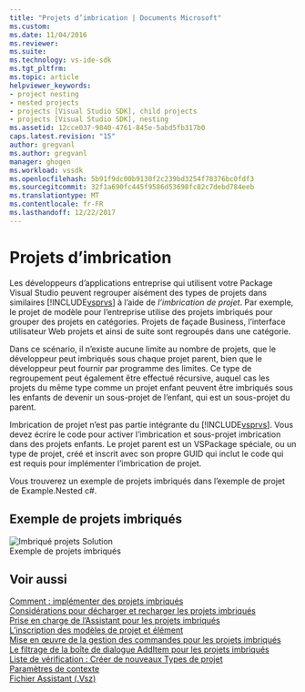 ```yaml
---
title: "Projets d’imbrication | Documents Microsoft"
ms.custom: 
ms.date: 11/04/2016
ms.reviewer: 
ms.suite: 
ms.technology: vs-ide-sdk
ms.tgt_pltfrm: 
ms.topic: article
helpviewer_keywords:
- project nesting
- nested projects
- projects [Visual Studio SDK], child projects
- projects [Visual Studio SDK], nesting
ms.assetid: 12cce037-9840-4761-845e-5abd5fb317b0
caps.latest.revision: "15"
author: gregvanl
ms.author: gregvanl
manager: ghogen
ms.workload: vssdk
ms.openlocfilehash: 5b91f9dc00b9130f2c239bd3254f78376bc0fdf3
ms.sourcegitcommit: 32f1a690fc445f9586d53698fc82c7debd784eeb
ms.translationtype: MT
ms.contentlocale: fr-FR
ms.lasthandoff: 12/22/2017
---
```

# <a name="nesting-projects"></a>Projets d’imbrication
Les développeurs d’applications entreprise qui utilisent votre Package Visual Studio peuvent regrouper aisément des types de projets dans similaires [!INCLUDE[vsprvs](../../code-quality/includes/vsprvs_md.md)] à l’aide de *l’imbrication de projet*. Par exemple, le projet de modèle pour l’entreprise utilise des projets imbriqués pour grouper des projets en catégories. Projets de façade Business, l’interface utilisateur Web projets et ainsi de suite sont regroupés dans une catégorie.  
  
 Dans ce scénario, il n’existe aucune limite au nombre de projets, que le développeur peut imbriqués sous chaque projet parent, bien que le développeur peut fournir par programme des limites. Ce type de regroupement peut également être effectué récursive, auquel cas les projets du même type comme un projet enfant peuvent être imbriqués sous les enfants de devenir un sous-projet de l’enfant, qui est un sous-projet du parent.  
  
 Imbrication de projet n’est pas partie intégrante du [!INCLUDE[vsprvs](../../code-quality/includes/vsprvs_md.md)]. Vous devez écrire le code pour activer l’imbrication et sous-projet imbrication dans des projets enfants. Le projet parent est un VSPackage spéciale, ou un type de projet, créé et inscrit avec son propre GUID qui inclut le code qui est requis pour implémenter l’imbrication de projet.  
  
 Vous trouverez un exemple de projets imbriqués dans l’exemple de projet de Example.Nested c#.  
  
## <a name="nested-projects-example"></a>Exemple de projets imbriqués  
 ![Imbriqué projets Solution](../../extensibility/internals/media/vsnestedprojects.gif "vsNestedProjects")  
Exemple de projets imbriqués  
  
## <a name="see-also"></a>Voir aussi  
 [Comment : implémenter des projets imbriqués](../../extensibility/internals/how-to-implement-nested-projects.md)   
 [Considérations pour décharger et recharger les projets imbriqués](../../extensibility/internals/considerations-for-unloading-and-reloading-nested-projects.md)   
 [Prise en charge de l’Assistant pour les projets imbriqués](../../extensibility/internals/wizard-support-for-nested-projects.md)   
 [L’inscription des modèles de projet et élément](../../extensibility/internals/registering-project-and-item-templates.md)   
 [Mise en œuvre de la gestion des commandes pour les projets imbriqués](../../extensibility/internals/implementing-command-handling-for-nested-projects.md)   
 [Le filtrage de la boîte de dialogue AddItem pour les projets imbriqués](../../extensibility/internals/filtering-the-additem-dialog-box-for-nested-projects.md)   
 [Liste de vérification : Créer de nouveaux Types de projet](../../extensibility/internals/checklist-creating-new-project-types.md)   
 [Paramètres de contexte](../../extensibility/internals/context-parameters.md)   
 [Fichier Assistant (.Vsz)](../../extensibility/internals/wizard-dot-vsz-file.md)
